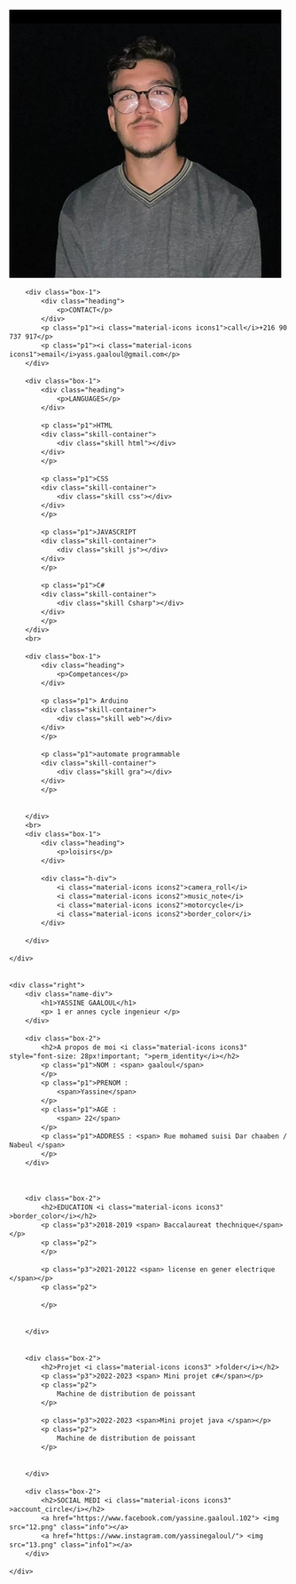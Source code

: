 <!DOCTYPE html>
<html>
<head>
	<title></title>
	<meta name="viewport" content="width=device-width, initial-scale=1.0">
	<link rel="stylesheet" type="text/css" href="style.css">
	<link href="https://fonts.googleapis.com/icon?family=Material+Icons" rel="stylesheet">

</head>
<body>

<div class="main">
	<div class="left">
		<br>
		<div class="profile-img"><img src="777.png"></div>

		<div class="box-1">
			<div class="heading">
				<p>CONTACT</p>
			</div>
			<p class="p1"><i class="material-icons icons1">call</i>+216 90 737 917</p>
			<p class="p1"><i class="material-icons icons1">email</i>yass.gaaloul@gmail.com</p>
		</div>

		<div class="box-1">
			<div class="heading">
				<p>LANGUAGES</p>
			</div>

			<p class="p1">HTML
			<div class="skill-container">
				<div class="skill html"></div>
			</div>
			</p>

			<p class="p1">CSS
			<div class="skill-container">
				<div class="skill css"></div>
			</div>
			</p>

			<p class="p1">JAVASCRIPT
			<div class="skill-container">
				<div class="skill js"></div>
			</div>
			</p>

			<p class="p1">C#
			<div class="skill-container">
				<div class="skill Csharp"></div>
			</div>
			</p>
		</div>
		<br>

		<div class="box-1">
			<div class="heading">
				<p>Competances</p>
			</div>

			<p class="p1"> Arduino
			<div class="skill-container">
				<div class="skill web"></div>
			</div>
			</p>

			<p class="p1">automate programmable
			<div class="skill-container">
				<div class="skill gra"></div>
			</div>
			</p>

			
		</div>
		<br>
		<div class="box-1">
			<div class="heading">
				<p>loisirs</p>
			</div>

			<div class="h-div">
				<i class="material-icons icons2">camera_roll</i>
				<i class="material-icons icons2">music_note</i>
				<i class="material-icons icons2">motorcycle</i>
				<i class="material-icons icons2">border_color</i>
			</div>
			
		</div>

	</div>


	<div class="right">
		<div class="name-div">
			<h1>YASSINE GAALOUL</h1>
			<p> 1 er annes cycle ingenieur </p>
		</div>

		<div class="box-2">
			<h2>A propos de moi <i class="material-icons icons3" style="font-size: 28px!important; ">perm_identity</i></h2>
			<p class="p1">NOM : <span> gaaloul</span> 
			</p>
			<p class="p1">PRENOM :
				<span>Yassine</span> 
			</p>
			<p class="p1">AGE :
				<span> 22</span>
			</p>
			<p class="p1">ADDRESS : <span> Rue mohamed suisi Dar chaaben / Nabeul </span> 
			</p>
		</div>



		<div class="box-2">
			<h2>EDUCATION <i class="material-icons icons3" >border_color</i></h2>
			<p class="p3">2018-2019 <span> Baccalaureat thechnique</span></p>
			<p class="p2">
			</p>

			<p class="p3">2021-20122 <span> license en gener electrique </span></p>
			<p class="p2">
			
			</p>

			
		</div>


		<div class="box-2">
			<h2>Projet <i class="material-icons icons3" >folder</i></h2>
			<p class="p3">2022-2023 <span> Mini projet c#</span></p>
			<p class="p2">
				Machine de distribution de poissant
			</p>

			<p class="p3">2022-2023 <span>Mini projet java </span></p>
			<p class="p2">
				Machine de distribution de poissant
			</p>

			
		</div>
		
		<div class="box-2">
			<h2>SOCIAL MEDI <i class="material-icons icons3" >account_circle</i></h2>
			<a href="https://www.facebook.com/yassine.gaaloul.102"> <img src="12.png" class="info"></a>
			<a href="https://www.instagram.com/yassinegaloul/"> <img src="13.png" class="info1"></a>
		</div>

	</div>
</div>




</body>
</html>
